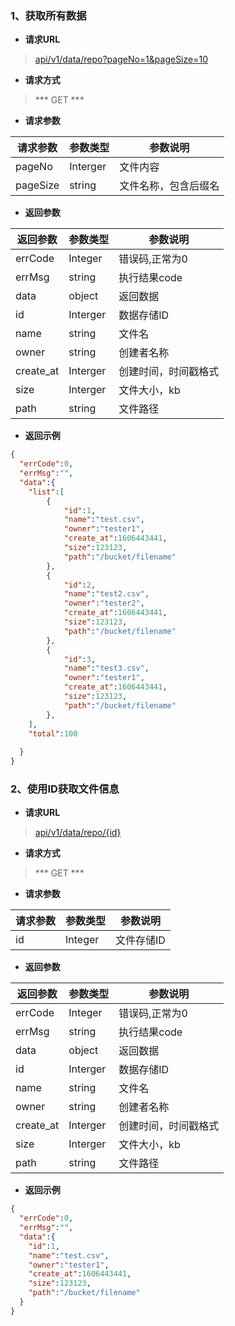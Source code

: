 ### 1、获取所有数据

- **请求URL**
> [api/v1/data/repo?pageNo=1&pageSize=10](#)

- **请求方式** 

> *** GET *** 

- **请求参数**

| 请求参数 | 参数类型 | 参数说明             |
| -------- | -------- | -------------------- |
| pageNo   | Interger | 文件内容             |
| pageSize | string   | 文件名称，包含后缀名 |

- **返回参数**

| 返回参数  | 参数类型 | 参数说明             |
| --------- | -------- | -------------------- |
| errCode   | Integer  | 错误码,正常为0       |
| errMsg    | string   | 执行结果code         |
| data      | object   | 返回数据             |
| id        | Interger | 数据存储ID           |
| name      | string   | 文件名               |
| owner     | string   | 创建者名称           |
| create_at | Interger | 创建时间，时间戳格式 |
| size      | Interger | 文件大小，kb         |
| path      | string   | 文件路径             |

- **返回示例**  

```json
{
  "errCode":0,
  "errMsg":"",
  "data":{
    "list":[
        {
            "id":1,
            "name":"test.csv",
            "owner":"tester1",
            "create_at":1606443441,
            "size":123123,
            "path":"/bucket/filename"
        },
        {
            "id":2,
            "name":"test2.csv",
            "owner":"tester2",
            "create_at":1606443441,
            "size":123123,
            "path":"/bucket/filename"
        },
        {
            "id":3,
            "name":"test3.csv",
            "owner":"tester1",
            "create_at":1606443441,
            "size":123123,
            "path":"/bucket/filename"
        },
    ],
    "total":100
    
  }
}
```

### 2、使用ID获取文件信息

- **请求URL**
> [api/v1/data/repo/{id}](#)

- **请求方式** 

> *** GET *** 

- **请求参数**

| 请求参数 | 参数类型 | 参数说明   |
| -------- | -------- | ---------- |
| id       | Integer  | 文件存储ID |

- **返回参数**

| 返回参数  | 参数类型 | 参数说明             |
| --------- | -------- | -------------------- |
| errCode   | Integer  | 错误码,正常为0       |
| errMsg    | string   | 执行结果code         |
| data      | object   | 返回数据             |
| id        | Interger | 数据存储ID           |
| name      | string   | 文件名               |
| owner     | string   | 创建者名称           |
| create_at | Interger | 创建时间，时间戳格式 |
| size      | Interger | 文件大小，kb         |
| path      | string   | 文件路径             |

- **返回示例**  

```json
{
  "errCode":0,
  "errMsg":"",
  "data":{
    "id":1,
    "name":"test.csv",
    "owner":"tester1",
    "create_at":1606443441,
    "size":123123,
    "path":"/bucket/filename"
  }
}
```